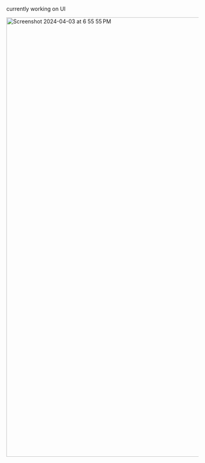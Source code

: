 currently working on UI

<img width="1151" alt="Screenshot 2024-04-03 at 6 55 55 PM" src="https://github.com/Ph1so/Neural-Network/assets/56458094/159d9aa9-2fc0-4af2-897e-2741c020b9ca">
